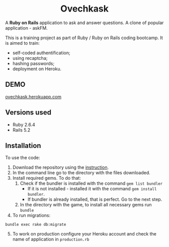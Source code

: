 <h1 align="center">Ovechkask</h1>

A **Ruby on Rails** application to ask and answer questions. A clone of popular application - askFM.

This is a training project as part of Ruby / Ruby on Rails coding bootcamp. It is aimed to train:
* self-coded authentification;
* using recaptcha;
* hashing passwords;
* deployment on Heroku.

## DEMO
[ovechkask.herokuapp.com](https://ovechkask.herokuapp.com/)

## Versions used
* Ruby 2.6.4
* Rails 5.2

## Installation
To use the code:
1. Download the repository using the [instruction](https://help.github.com/en/articles/cloning-a-repository).
2. In the command line go to the directory with the files downloaded.
3. Install required gems. To do that:
   1. Check if the bundler is installed with the command `gem list bundler`
      * If it is not installed - installed it with the command `gem install bundler`.
      * If bundler is already installed, that is perfect. Go to the next step.
   2. In the directory with the game, to install all necessary gems run `bundle`
4. To run migrations: 
```console
bundle exec rake db:migrate
```
5. To work on production configure your Heroku account and check the name of application in `production.rb`
